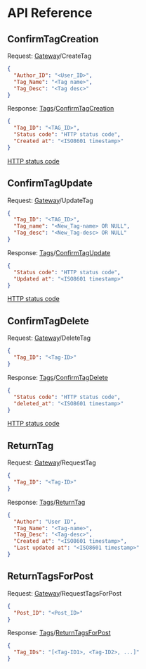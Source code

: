 # API Reference
## ConfirmTagCreation
Request: [Gateway](https://github.com/MSDO-ImageHost/Gateway)/CreateTag
```json
{
  "Author_ID": "<User_ID>",
  "Tag_Name": "<Tag name>",
  "Tag_Desc": "<Tag desc>"
}
```
Response: [Tags](https://github.com/MSDO-ImageHost/Tags)/[ConfirmTagCreation](https://github.com/MSDO-ImageHost/Tags/blob/main/docs/api-spec.md#ConfirmTagCreation) 
```json
{
  "Tag_ID": "<TAG_ID>",
  "Status code": "HTTP status code",
  "Created at": "<ISO8601 timestamp>"
}
```
[HTTP status code](https://en.wikipedia.org/wiki/List_of_HTTP_status_codes)
## ConfirmTagUpdate
Request: [Gateway](https://github.com/MSDO-ImageHost/Gateway)/UpdateTag
```json
{
  "Tag_ID": "<TAG_ID>",
  "Tag_name": "<New_Tag-name> OR NULL",
  "Tag_desc": "<New_Tag-desc> OR NULL" 
}
```
Response: [Tags](https://github.com/MSDO-ImageHost/Tags)/[ConfirmTagUpdate](https://github.com/MSDO-ImageHost/Tags/blob/main/docs/api-spec.md#ConfirmTagUpdate) 
```json
{
  "Status code": "HTTP status code",
  "Updated at": "<ISO8601 timestamp>"
}
```
[HTTP status code](https://en.wikipedia.org/wiki/List_of_HTTP_status_codes)
## ConfirmTagDelete
Request: [Gateway](https://github.com/MSDO-ImageHost/Gateway)/DeleteTag
```json
{
  "Tag_ID": "<Tag-ID>"
}
```
Response: [Tags](https://github.com/MSDO-ImageHost/Tags)/[ConfirmTagDelete](https://github.com/MSDO-ImageHost/Tags/blob/main/docs/api-spec.md#ConfirmTagDelete) 
```json
{
  "Status code": "HTTP status code",
  "deleted_at": "<ISO8601 timestamp>"
}
```
[HTTP status code](https://en.wikipedia.org/wiki/List_of_HTTP_status_codes)
## ReturnTag
Request: [Gateway](https://github.com/MSDO-ImageHost/Gateway)/RequestTag
```json
{
  "Tag_ID": "<Tag-ID>"
}
```
Response: [Tags](https://github.com/MSDO-ImageHost/Tags)/[ReturnTag](https://github.com/MSDO-ImageHost/Tags/blob/main/docs/api-spec.md#ReturnTag) 
```json
{
  "Author": "User ID",
  "Tag_Name": "<Tag-name>",
  "Tag_Desc": "<Tag-desc>",
  "Created at": "<ISO8601 timestamp>",
  "Last updated at": "<ISO8601 timestamp>"
}
```
## ReturnTagsForPost
Request: [Gateway](https://github.com/MSDO-ImageHost/Gateway)/RequestTagsForPost
```json
{
  "Post_ID": "<Post_ID>"
}
```
Response: [Tags](https://github.com/MSDO-ImageHost/Tags)/[ReturnTagsForPost](https://github.com/MSDO-ImageHost/Tags/blob/main/docs/api-spec.md#ReturnTagsForPost) 
```json
{
  "Tag_IDs": "[<Tag-ID1>, <Tag-ID2>, ...]"
}
```
